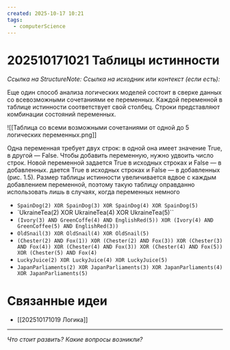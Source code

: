 ```yaml
---
created: 2025-10-17 10:21
tags:
  - computerScience
---
```

# 202510171021 Таблицы истинности

*Ссылка на StructureNote:*
*Ссылка на исходник или контекст (если есть):* 

Еще один способ анализа логических моделей состоит в сверке данных со всевозможными сочетаниями ее переменных. Каждой переменной в таблице истинности соответствует свой столбец. Строки представляют комбинации состояний переменных.

![[Таблица со всеми возможными сочетаниями от одной до 5 логических переменных.png]]

Одна переменная требует двух строк: в одной она имеет значение True, в другой — False. Чтобы добавить переменную, нужно удвоить число строк. Новой переменной задается True в исходных строках и False — в добавленных. дается True в исходных строках и False — в добавленных (рис. 1.5). Размер таблицы истинности увеличивается вдвое с каждым добавлением переменной, поэтому такую таблицу оправданно использовать лишь в случаях, когда переменных немного

- `SpainDog(2) XOR SpainDog(3) XOR SpainDog(4) XOR SpainDog(5)`
- `UkraineTea(2) XOR UkraineTea(4) XOR UkraineTea(5)``
-  `(Ivory(3) AND GreenCoffe(4) AND EnglishRed(5)) XOR (Ivory(4) AND GreenCoffee(5) AND EnglishRed(3))`
- `OldSnail(3) XOR OldSnail(4) XOR OldSnail(5)`
- `(Chester(2) AND Fox(1)) XOR (Chester(2) AND Fox(3)) XOR (Chester(3) AND Fox(4)) XOR (Chester(4) AND Fox(3)) XOR (Chester(4) AND Fox(5)) XOR (Chester(5) AND Fox(4)`
- `LuckyJuice(2) XOR LuckyJuice(4) XOR LuckyJuice(5)`
- `JapanParliaments(2) XOR JapanParliaments(3) XOR JapanParliaments(4) XOR JapanParliaments(5)`

# Связанные идеи

- [[202510171019 Логика]]
---

*Что стоит развить? Какие вопросы возникли?*
